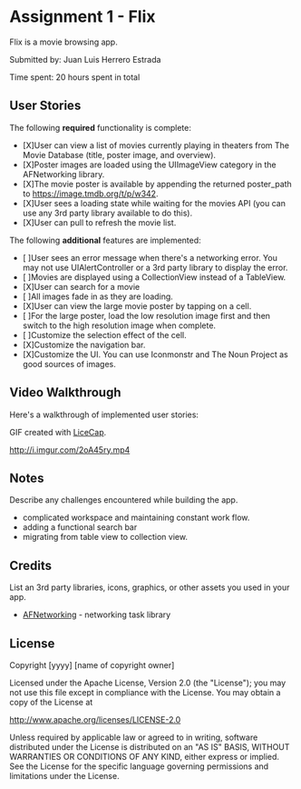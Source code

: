 # Assignment 1 - Flix

Flix is a movie browsing app.

Submitted by: Juan Luis Herrero Estrada

Time spent: 20 hours spent in total

## User Stories

The following **required** functionality is complete:


* [X]User can view a list of movies currently playing in theaters from The Movie Database (title, poster image, and overview).
* [X]Poster images are loaded using the UIImageView category in the    AFNetworking library.
* [X]The movie poster is available by appending the returned poster_path to https://image.tmdb.org/t/p/w342.
* [X]User sees a loading state while waiting for the movies API (you can use any 3rd party library available to do this).
* [X]User can pull to refresh the movie list.


The following **additional** features are implemented:

* [ ]User sees an error message when there's a networking error. You may not use UIAlertController or a 3rd party library to display the error.
* [ ]Movies are displayed using a CollectionView instead of a TableView.
* [X]User can search for a movie
* [ ]All images fade in as they are loading. 
* [X]User can view the large movie poster by tapping on a cell.
* [ ]For the large poster, load the low resolution image first and then switch to the high resolution image when complete. 
* [ ]Customize the selection effect of the cell.
* [X]Customize the navigation bar.
* [X]Customize the UI. You can use Iconmonstr and The Noun Project as good sources of images.


## Video Walkthrough

Here's a walkthrough of implemented user stories:

GIF created with [LiceCap](http://www.cockos.com/licecap/).

http://i.imgur.com/2oA45ry.mp4

## Notes

Describe any challenges encountered while building the app.
* complicated workspace and maintaining constant work flow.
* adding a functional search bar
* migrating from table view to collection view.

## Credits

List an 3rd party libraries, icons, graphics, or other assets you used in your app.

- [AFNetworking](https://github.com/AFNetworking/AFNetworking) - networking task library


## License

Copyright [yyyy] [name of copyright owner]

Licensed under the Apache License, Version 2.0 (the "License");
you may not use this file except in compliance with the License.
You may obtain a copy of the License at

http://www.apache.org/licenses/LICENSE-2.0

Unless required by applicable law or agreed to in writing, software
distributed under the License is distributed on an "AS IS" BASIS,
WITHOUT WARRANTIES OR CONDITIONS OF ANY KIND, either express or implied.
See the License for the specific language governing permissions and
limitations under the License.
